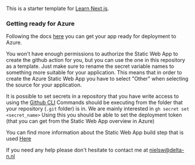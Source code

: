 This is a starter template for [Learn Next.js](https://nextjs.org/learn).

### Getting ready for Azure

Following the docs [here](https://learn.microsoft.com/en-us/azure/static-web-apps/deploy-nextjs-hybrid) you can get your app ready for deployment to Azure.

You won't have enough permissions to authorize the Static Web App to create the github action for you, but you can use the one in this repository as a template. Just make sure to rename the secret variable names to something more suitable for your application. This means that in order to create the Azure Static Web App you have to select "Other" when selecting the source for your application.

It is possible to set secrets in a repository that you have write access to using the [Github CLI](https://cli.github.com/) Commands should be executing from the folder that your repository (`.git` folder) is in. We are mainly interested in `gh secret set <secret_name>` Using this you should be able to set the deployment token (that you can get from the Static Web App overview in Azure)

You can find more information about the Static Web App build step that is used [Here](https://learn.microsoft.com/en-us/azure/static-web-apps/build-configuration?tabs=github-actions#build-and-deploy)

If you need any help please don't hesitate to contact me at [nielsw@delta-n.nl](mailto:nielsw@delta-n.nl)
